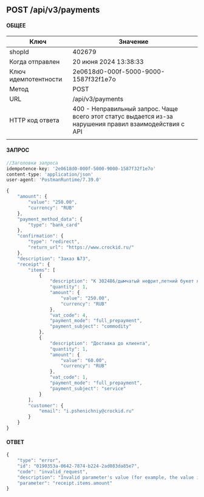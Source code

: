 ## POST /api/v3/payments

#### ОБЩЕЕ

| Ключ                 | Значение                                                                                               |
| -------------------- | ------------------------------------------------------------------------------------------------------ |
| shopId               | 402679                                                                                                 |
| Когда отправлен      | 20 июня 2024 13:38:33                                                                                  |
| Ключ идемпотентности | 2e0618d0-000f-5000-9000-1587f32f1e7o                                                                   |
| Метод                | POST                                                                                                   |
| URL                  | /api/v3/payments                                                                                       |
| HTTP код ответа      | 400 - Неправильный запрос. Чаще всего этот статус выдается из-за нарушения правил взаимодействия с API |
|                      |                                                                                                        |

#### ЗАПРОС

```javascript
//Заголовки запроса 
idempotence-key: '2e0618d0-000f-5000-9000-1587f32f1e7o'
content-type: 'application/json'
user-agent: 'PostmanRuntime/7.39.0'

{
	"amount": {
		"value": "250.00",
		"currency": "RUB"
	},
	"payment_method_data": {
		"type": "bank_card"
	},
	"confirmation": {
		"type": "redirect",
		"return_url": "https://www.crockid.ru/"
	},
	"description": "Заказ №73",
	"receipt": {
		"items": [
			{
				"description": "К 302486/дымчатый нефрит,летний букет жакет для дев р 56/98",
				"quantity": 1,
				"amount": {
					"value": "250.00",
					"currency": "RUB"
				},
				"vat_code": 4,
				"payment_mode": "full_prepayment",
				"payment_subject": "commodity"
			},
			{
				"description": "Доставка до клиента",
				"quantity": 1,
				"amount": {
					"value": "60.00",
					"currency": "RUB"
				},
				"vat_code": 1,
				"payment_mode": "full_prepayment",
				"payment_subject": "service"
			}
		],
		"customer": {
			"email": "i.pshenichniy@crockid.ru"
		}
	}
}
```


#### ОТВЕТ

```javascript
{
	"type": "error",
	"id": "0190353a-0642-7874-b224-2ad083da85e7",
	"code": "invalid_request",
	"description": "Invalid parameter's value (for example, the value is illegal or its format is incorrect). Send the value in accordance with the documentation.",
	"parameter": "receipt.items.amount"
}
```